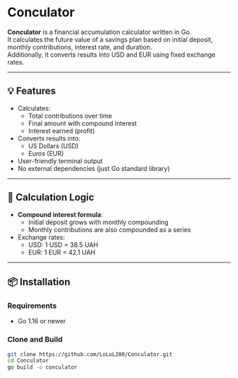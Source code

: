 # Conculator

**Conculator** is a financial accumulation calculator written in Go.  
It calculates the future value of a savings plan based on initial deposit, monthly contributions, interest rate, and duration.  
Additionally, it converts results into USD and EUR using fixed exchange rates.

---

## 💡 Features

- Calculates:
  - Total contributions over time
  - Final amount with compound interest
  - Interest earned (profit)
- Converts results into:
  - US Dollars (USD)
  - Euros (EUR)
- User-friendly terminal output
- No external dependencies (just Go standard library)

---

## 🧮 Calculation Logic

- **Compound interest formula**:
  - Initial deposit grows with monthly compounding
  - Monthly contributions are also compounded as a series
- Exchange rates:
  - USD: 1 USD = 38.5 UAH
  - EUR: 1 EUR = 42.1 UAH

---

## 📦 Installation

### Requirements

- Go 1.16 or newer

### Clone and Build

```bash
git clone https://github.com/LoLoL200/Conculator.git
cd Conculator
go build -o conculator

